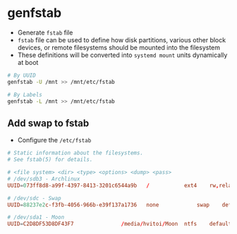 # genfstab

- Generate `fstab` file
- `fstab` file can be used to define how disk partitions, various other block devices, or remote filesystems should be mounted into the filesystem
- These definitions will be converted into `systemd mount` units dynamically at boot

```sh
# By UUID
genfstab -U /mnt >> /mnt/etc/fstab

# By Labels
genfstab -L /mnt >> /mnt/etc/fstab
```

## Add swap to fstab

- Configure the `/etc/fstab`

```conf
# Static information about the filesystems.
# See fstab(5) for details.

# <file system> <dir> <type> <options> <dump> <pass>
# /dev/sdb3 - Archlinux
UUID=073ff8d8-a99f-4397-8413-3201c6544a9b	/			ext4	rw,relatime		0	1

# /dev/sdc - Swap
UUID=88237e2c-f3fb-4056-966b-e39f137a1736	none			swap	defaults		0	0

# /dev/sda1 - Moon
UUID=C2D8DF53D8DF43F7				/media/hvitoi/Moon	ntfs	defaults,uid=1000	0	0
```
